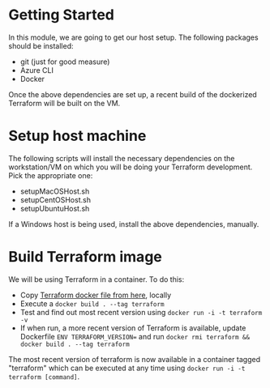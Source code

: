 # Getting Started
In this module, we are going to get our host setup.  The following packages should be installed:

* git (just for good measure)
* Azure CLI
* Docker

Once the above dependencies are set up, a recent build of the dockerized Terraform will be built on the VM.

# Setup host machine
The following scripts will install the necessary dependencies on the workstation/VM on which you will be doing your Terraform development.  Pick the appropriate one:

* setupMacOSHost.sh
* setupCentOSHost.sh
* setupUbuntuHost.sh

If a Windows host is being used, install the above dependencies, manually.

# Build Terraform image
We will be using Terraform in a container.  To do this:
* Copy [Terraform docker file from here](https://hub.docker.com/r/hashicorp/terraform/~/dockerfile/), locally
* Execute a `docker build . --tag terraform`
* Test and find out most recent version using `docker run -i -t terraform -v`
* If when run, a more recent version of Terraform is available, update Dockerfile `ENV TERRAFORM_VERSION=` and run `docker rmi terraform && docker build . --tag terraform`

The most recent version of terraform is now available in a container tagged "terraform" which can be executed at any time using `docker run -i -t terraform [command]`.
